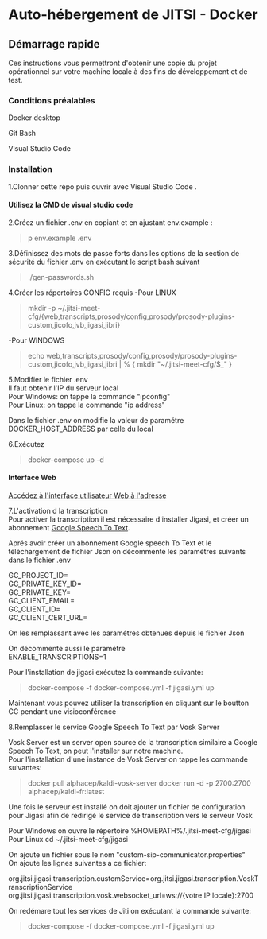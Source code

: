 # Auto-hébergement de JITSI - Docker


## Démarrage rapide

Ces instructions vous permettront d'obtenir une copie du projet opérationnel sur votre machine locale à des fins de développement et de test. 

### Conditions préalables

Docker desktop

Git Bash 

Visual Studio Code 



### Installation

1.Clonner cette répo puis ouvrir avec Visual Studio Code . 


#### Utilisez la CMD de visual studio code

2.Créez un fichier .env en copiant et en ajustant env.example :

> p env.example .env

3.Définissez des mots de passe forts dans les options de la section de sécurité du fichier .env en exécutant le script bash suivant

> ./gen-passwords.sh

4.Créer les répertoires CONFIG requis
-Pour LINUX

> mkdir -p ~/.jitsi-meet-cfg/{web,transcripts,prosody/config,prosody/prosody-plugins-custom,jicofo,jvb,jigasi,jibri}

-Pour WINDOWS

> echo web,transcripts,prosody/config,prosody/prosody-plugins-custom,jicofo,jvb,jigasi,jibri | % { mkdir "~/.jitsi-meet-cfg/$_" }




5.Modifier le fichier .env   
Il faut obtenir  l'IP du serveur local   
Pour Windows: on tappe la commande "ipconfig"  
Pour Linux: on tappe la commande "ip address"  

Dans le fichier .env on modifie la valeur de paramétre DOCKER_HOST_ADDRESS par celle du local 

6.Exécutez 

> docker-compose up -d

#### Interface Web 

[Accédez à l'interface utilisateur Web à l'adresse](https://localhost:8443)


7.L'activation d la transcription  
Pour activer la transcription il est nécessaire d'installer Jigasi, et créer un abonnement [Google Speech To Text](https://console.cloud.google.com/freetrial/signup/tos?hl=fr).  

Aprés avoir créer un abonnement Google speech To Text et le téléchargement de fichier Json on décommente les paramétres suivants dans le fichier .env   

GC_PROJECT_ID=  
GC_PRIVATE_KEY_ID=  
GC_PRIVATE_KEY=  
GC_CLIENT_EMAIL=  
GC_CLIENT_ID=  
GC_CLIENT_CERT_URL=  

On les remplassant avec les paramétres obtenues depuis le fichier Json

On décommente aussi le paramétre   
ENABLE_TRANSCRIPTIONS=1  

Pour l'installation de jigasi exécutez la commande suivante:

> docker-compose -f docker-compose.yml -f jigasi.yml up

Maintenant vous pouvez utiliser la transcription en cliquant sur le boutton CC pendant une visioconférence  

8.Remplasser le service Google Speech To Text par Vosk Server  

Vosk Server est un server open source de la transcription similaire a Google Speech To Text, on peut l'installer sur notre machine.  
Pour l'installation d'une instance de Vosk Server on tappe les commande suivantes: 
   
> docker pull alphacep/kaldi-vosk-server
> docker run -d -p 2700:2700 alphacep/kaldi-fr:latest  
  
Une fois le serveur est installé on doit ajouter un fichier de configuration pour Jigasi afin de redirigé le service de transcription vers le serveur Vosk

Pour Windows on ouvre le répertoire %HOMEPATH%/.jitsi-meet-cfg/jigasi
Pour Linux cd ~/.jitsi-meet-cfg/jigasi    

On ajoute un fichier sous le nom "custom-sip-communicator.properties"  
On ajoute les lignes suivantes a ce fichier:  
    
org.jitsi.jigasi.transcription.customService=org.jitsi.jigasi.transcription.VoskTranscriptionService  
org.jitsi.jigasi.transcription.vosk.websocket_url=ws://{votre IP locale}:2700  
  
On redémare tout les services de Jiti on exécutant la commande suivante:  
> docker-compose -f docker-compose.yml -f jigasi.yml up


  




